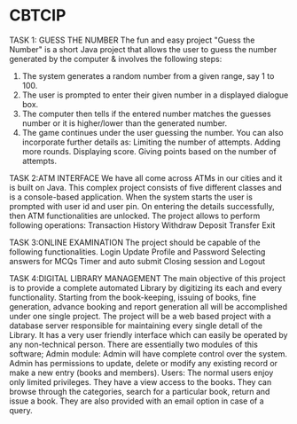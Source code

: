 # CBTCIP
TASK 1: GUESS THE NUMBER
The fun and easy project "Guess the Number" is a short Java project that allows the user to guess the number generated by the computer & involves the following steps:
1. The system generates a random number from a given range, say 1 to 100. 
2. The user is prompted to enter their given number in a displayed dialogue box.
3. The computer then tells if the entered number matches the guesses number or it is higher/lower than the generated number.
4. The game continues under the user guessing the number. You can also incorporate further details as:
Limiting the number of attempts.
Adding more rounds.
Displaying score.
Giving points based on the number of attempts.

TASK 2:ATM INTERFACE
We have all come across ATMs in our cities and it is built on Java. This complex project consists of five different classes and is a console-based application. When the system starts the user is prompted with user id and user pin. On entering the details successfully, then ATM functionalities are unlocked. The project allows to perform following operations:
Transaction History
Withdraw
Deposit
Transfer
Exit

TASK 3:ONLINE EXAMINATION
The project should be capable of the following functionalities.
Login
Update Profile and Password
Selecting answers for MCQs
Timer and auto submit
Closing session and Logout

TASK 4:DIGITAL LIBRARY MANAGEMENT
The main objective of this project is to provide a complete automated Library by digitizing its each and every functionality. Starting from the book-keeping, issuing of books, fine generation, advance booking and report generation all will be accomplished under one single project. The project will be a web based project with a database server responsible for maintaining every single detall of the Library. It has a very user friendly interface which can easily be operated by any non-technical person.
There are essentially two modules of this software;
Admin module: Admin will have complete control over the system. Admin has permissions to update, delete or modify any existing record or make a new entry (books and members).
Users: The normal users enjoy only limited privileges. They have a view access to the books. They can browse through the categories, search for a particular book, return and issue a book. They are also provided with an email option in case of a query.
